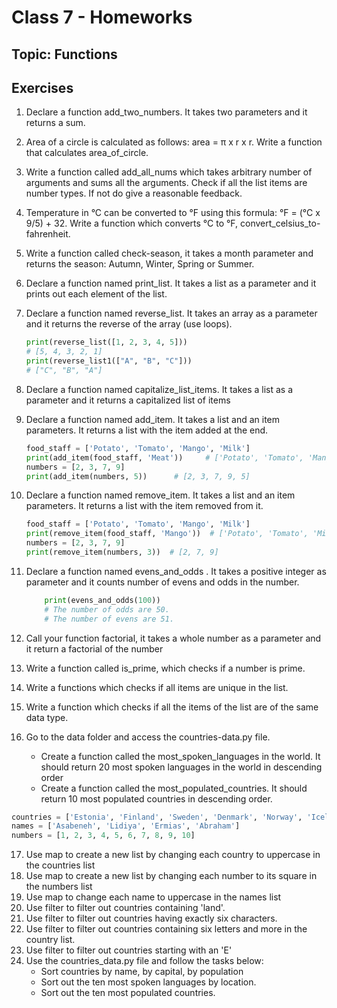 # Class 7 - Homeworks

## Topic: Functions

## Exercises 

1. Declare a function add_two_numbers. It takes two parameters and it returns a sum.
2. Area of a circle is calculated as follows: area = π x r x r. Write a function that calculates area_of_circle.
3. Write a function called add_all_nums which takes arbitrary number of arguments and sums all the arguments. Check if all the list items are number types. If not do give a reasonable feedback.
4. Temperature in °C can be converted to °F using this formula: °F = (°C x 9/5) + 32. Write a function which converts °C to °F, convert_celsius_to-fahrenheit.
5. Write a function called check-season, it takes a month parameter and returns the season: Autumn, Winter, Spring or Summer.
6. Declare a function named print_list. It takes a list as a parameter and it prints out each element of the list.
7. Declare a function named reverse_list. It takes an array as a parameter and it returns the reverse of the array (use loops).
    ```python
    print(reverse_list([1, 2, 3, 4, 5]))
    # [5, 4, 3, 2, 1]
    print(reverse_list1(["A", "B", "C"]))
    # ["C", "B", "A"]
    ```
8. Declare a function named capitalize_list_items. It takes a list as a parameter and it returns a capitalized list of items
9. Declare a function named add_item. It takes a list and an item parameters. It returns a list with the item added at the end.
    ```python
    food_staff = ['Potato', 'Tomato', 'Mango', 'Milk']
    print(add_item(food_staff, 'Meat'))     # ['Potato', 'Tomato', 'Mango', 'Milk','Meat']
    numbers = [2, 3, 7, 9]
    print(add_item(numbers, 5))      # [2, 3, 7, 9, 5]
    ```
10. Declare a function named remove_item. It takes a list and an item parameters. It returns a list with the item removed from it.
    ```python
    food_staff = ['Potato', 'Tomato', 'Mango', 'Milk']
    print(remove_item(food_staff, 'Mango'))  # ['Potato', 'Tomato', 'Milk'];
    numbers = [2, 3, 7, 9]
    print(remove_item(numbers, 3))  # [2, 7, 9]
    ```
11. Declare a function named evens_and_odds . It takes a positive integer as parameter and it counts number of evens and odds in the number.
    ```python
        print(evens_and_odds(100))
        # The number of odds are 50.
        # The number of evens are 51.
    ```
12. Call your function factorial, it takes a whole number as a parameter and it return a factorial of the number
13. Write a function called is_prime, which checks if a number is prime.
14. Write a functions which checks if all items are unique in the list.
15. Write a function which checks if all the items of the list are of the same data type.
16. Go to the data folder and access the countries-data.py file.

    * Create a function called the most_spoken_languages in the world. It should return 20 most spoken languages in the world in descending order
    * Create a function called the most_populated_countries. It should return 10 most populated countries in descending order.

```python
countries = ['Estonia', 'Finland', 'Sweden', 'Denmark', 'Norway', 'Iceland']
names = ['Asabeneh', 'Lidiya', 'Ermias', 'Abraham']
numbers = [1, 2, 3, 4, 5, 6, 7, 8, 9, 10]
```

17. Use map to create a new list by changing each country to uppercase in the countries list
18. Use map to create a new list by changing each number to its square in the numbers list
19. Use map to change each name to uppercase in the names list
20. Use filter to filter out countries containing 'land'.
21. Use filter to filter out countries having exactly six characters.
22. Use filter to filter out countries containing six letters and more in the country list.
23. Use filter to filter out countries starting with an 'E'
24. Use the countries_data.py file and follow the tasks below: 
    * Sort countries by name, by capital, by population
    * Sort out the ten most spoken languages by location.
    * Sort out the ten most populated countries.
